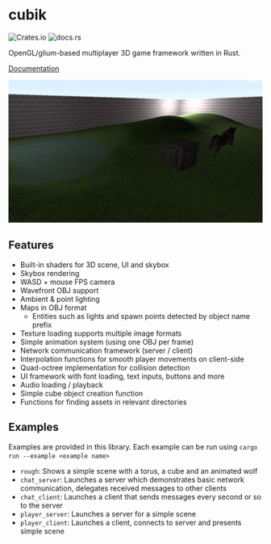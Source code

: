 # cubik

![Crates.io](https://img.shields.io/crates/v/cubik) ![docs.rs](https://img.shields.io/docsrs/cubik)

OpenGL/glium-based multiplayer 3D game framework written in Rust.

[Documentation](https://docs.rs/cubik/0.1.0/cubik/)

![Cubik](doc/cubik.png)

## Features

- Built-in shaders for 3D scene, UI and skybox
- Skybox rendering
- WASD + mouse FPS camera
- Wavefront OBJ support
- Ambient & point lighting
- Maps in OBJ format
  - Entities such as lights and spawn points detected by object name prefix
- Texture loading supports multiple image formats
- Simple animation system (using one OBJ per frame)
- Network communication framework (server / client)
- Interpolation functions for smooth player movements on client-side
- Quad-octree implementation for collision detection
- UI framework with font loading, text inputs, buttons and more
- Audio loading / playback
- Simple cube object creation function
- Functions for finding assets in relevant directories

## Examples

Examples are provided in this library. Each example can be run using `cargo run --example <example name>`

- `rough`: Shows a simple scene with a torus, a cube and an animated wolf
- `chat_server`: Launches a server which demonstrates basic network communication, delegates received messages to other clients
- `chat_client`: Launches a client that sends messages every second or so to the server
- `player_server`: Launches a server for a simple scene
- `player_client`: Launches a client, connects to server and presents simple scene
